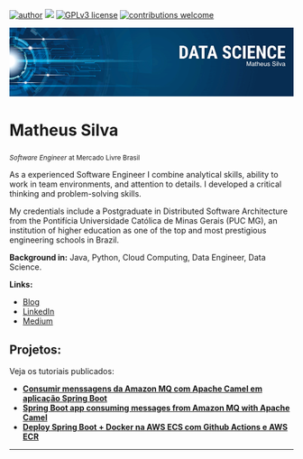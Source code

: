[![author](https://img.shields.io/badge/author-matheus-red.svg)](https://www.linkedin.com/in/carlosfab) [![](https://img.shields.io/badge/python-3.7+-blue.svg)](https://www.python.org/downloads/release/python-365/) [![GPLv3 license](https://img.shields.io/badge/License-GPLv3-blue.svg)](http://perso.crans.org/besson/LICENSE.html) [![contributions welcome](https://img.shields.io/badge/contributions-welcome-brightgreen.svg?style=flat)](https://github.com/carlosfab/data_science/issues)

<p align="center">
  <img src="banner.png" >
</p>

# Matheus Silva
<sub>*Software Engineer* at Mercado Livre Brasil</sub>

As a experienced Software Engineer I combine analytical skills, ability to work in team environments, and attention to details. I developed a critical thinking and problem-solving skills.

My credentials include a Postgraduate in Distributed Software Architecture from the Pontifícia Universidade Católica de Minas Gerais (PUC MG), an institution of higher education as one of the top and most prestigious engineering schools in Brazil.

**Background in:** Java, Python, Cloud Computing, Data Engineer, Data Science.

**Links:**
* [Blog](http://msilva.dev)
* [LinkedIn](https://www.linkedin.com/in/matheus-silva-023384119/)
* [Medium](https://msilvadev.medium.com/)


## Projetos:
Veja os tutoriais publicados:

* **[Consumir menssagens da Amazon MQ com Apache Camel em aplicação Spring Boot](https://msilvadev.medium.com/consumir-menssagens-da-amazon-mq-com-apache-camel-em-aplica%C3%A7%C3%A3o-spring-boot-95572ca0d5a1?source=friends_link&sk=585217042598bda269921f620b5a3b55)**
* **[Spring Boot app consuming messages from Amazon MQ with Apache Camel](https://msilvadev.medium.com/spring-boot-app-consuming-messages-from-amazon-mq-with-apache-camel-32ab2aa5a85a)**
* **[Deploy Spring Boot + Docker na AWS ECS com Github Actions e AWS ECR](https://msilvadev.medium.com/deploy-spring-boot-docker-na-aws-ecs-com-github-actions-e-aws-ecr-13927a3f6b5a)**

---




